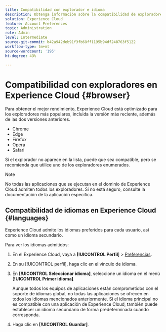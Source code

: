 ```yaml
---
title: Compatibilidad con explorador e idioma
description: Obtenga información sobre la compatibilidad de exploradores e idiomas para aplicaciones de Experience Cloud. Seleccione un idioma principal y secundario en el perfil de la cuenta.
solution: Experience Cloud
feature: Account Preferences
topic: Administration
role: Admin
level: Intermediate
source-git-commit: b42a942deb91f3fb68ff1195b94df248763f5122
workflow-type: tm+mt
source-wordcount: '195'
ht-degree: 43%

---
```


# Compatibilidad con exploradores en Experience Cloud {#browser}

Para obtener el mejor rendimiento, Experience Cloud está optimizado para los exploradores más populares, incluida la versión más reciente, además de las dos versiones anteriores.

* Chrome
* Edge
* Firefox
* Opera
* Safari

Si el explorador no aparece en la lista, puede que sea compatible, pero se recomienda que utilice uno de los exploradores enumerados.

>[!NOTE]
>
>No todas las aplicaciones que se ejecutan en el dominio de Experience Cloud admiten todos los exploradores. Si no está seguro, consulte la documentación de la aplicación específica.

## Compatibilidad de idiomas en Experience Cloud {#languages}

Experience Cloud admite los idiomas preferidos para cada usuario, así como un idioma secundario.

Para ver los idiomas admitidos:

1. En el Experience Cloud, vaya a **[!UICONTROL Perfil]** > [Preferencias](https://experience.adobe.com/preferences).

1. En su [!UICONTROL perfil], haga clic en el vínculo de idioma.

1. En **[!UICONTROL Seleccionar idioma]**, seleccione un idioma en el menú **[!UICONTROL Primer idioma]**.

   Aunque todos los equipos de aplicaciones están comprometidos con el soporte de idiomas global, no todas las aplicaciones se ofrecen en todos los idiomas mencionados anteriormente. Si el idioma principal no es compatible con una aplicación de Experience Cloud, también puede establecer un idioma secundario de forma predeterminada cuando corresponda.

1. Haga clic en **[!UICONTROL Guardar]**.